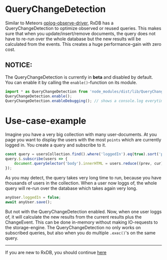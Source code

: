 # QueryChangeDetection

Similar to Meteors [oplog-observe-driver](https://github.com/meteor/docs/blob/version-NEXT/long-form/oplog-observe-driver.md),
RxDB has a QueryChangeDetection to optimize observed or reused queries. This makes sure that when you update/insert/remove documents,
the query does not have to re-run over the whole database but the new results will be calculated from the events. This creates a huge performance-gain
with zero cost.

## NOTICE:
The QueryChangeDetection is currently in **beta** and disabled by default.
You can enable it by calling the `enable()`-function on its module.

```js
import * as QueryChangeDetection from 'node_modules/dist/lib/QueryChangeDetection';
QueryChangeDetection.enable();
QueryChangeDetection.enableDebugging(); // shows a console.log everytime an optimisation is made
```

# Use-case-example

Imagine you have a very big collection with many user-documents. At you page you want to display the users with the most `points` which are currently logged in.
You create a query and subscribe to it.

```js
const query = usersCollection.find().where('loggedIn').eq(true).sort('points');
query.$.subscribe(users => {
    document.querySelector('body').innerHTML = users.reduce((prev, cur) => prev + cur.username+ '<br/>', '');
});
```

As you may detect, the query takes very long time to run, because you have thousands of users in the collection.
When a user now loggs of, the whole query will re-run over the database which takes again very long.

```js
anyUser.loggedIn = false;
await anyUser.save();
```

But not with the QueryChangeDetection enabled.
Now, when one user loggs of, it will calculate the new results from the current results plus the ChangeEvent. This can be done in-memory without making IO-requests to the storage-engine. The QueryChangeDetection no only works on subscribed queries, but also when you do multiple `.exec()`'s on the same query.


--------------------------------------------------------------------------------

If you are new to RxDB, you should continue [here](../examples)
